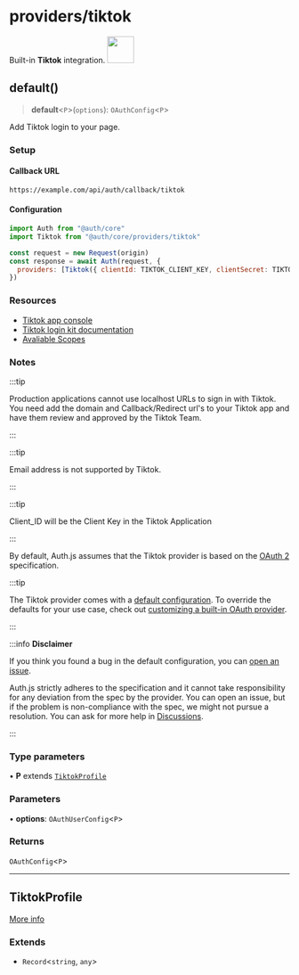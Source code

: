 # providers/tiktok

<div style={{backgroundColor: "#000", display: "flex", justifyContent: "space-between", color: "#fff", padding: 16}}>
<span>Built-in <b>Tiktok</b> integration.</span>
<a href="https://www.tiktok.com/">
  <img style={{display: "block"}} src="https://authjs.dev/img/providers/tiktok.svg" height="48" />
</a>
</div>

## default()

> **default**\<`P`\>(`options`): `OAuthConfig`\<`P`\>

Add Tiktok login to your page.

### Setup

#### Callback URL
```
https://example.com/api/auth/callback/tiktok
```

#### Configuration
```js
import Auth from "@auth/core"
import Tiktok from "@auth/core/providers/tiktok"

const request = new Request(origin)
const response = await Auth(request, {
  providers: [Tiktok({ clientId: TIKTOK_CLIENT_KEY, clientSecret: TIKTOK_CLIENT_SECRET })],
})
```

### Resources
 - [Tiktok app console](https://developers.tiktok.com/)
 - [Tiktok login kit documentation](https://developers.tiktok.com/doc/login-kit-web/)
 - [Avaliable Scopes](https://developers.tiktok.com/doc/tiktok-api-scopes/)

### Notes

:::tip

Production applications cannot use localhost URLs to sign in with Tiktok. You need add the domain and Callback/Redirect url's to your Tiktok app and have them review and approved by the Tiktok Team.

:::

:::tip

Email address is not supported by Tiktok.

:::

:::tip

Client_ID will be the Client Key in the Tiktok Application

:::

By default, Auth.js assumes that the Tiktok provider is
based on the [OAuth 2](https://www.rfc-editor.org/rfc/rfc6749.html) specification.

:::tip

The Tiktok provider comes with a [default configuration](https://github.com/nextauthjs/next-auth/blob/main/packages/core/src/providers/tiktok.ts).
To override the defaults for your use case, check out [customizing a built-in OAuth provider](https://authjs.dev/guides/providers/custom-provider#override-default-options).

:::

:::info **Disclaimer**

If you think you found a bug in the default configuration, you can [open an issue](https://authjs.dev/new/provider-issue).

Auth.js strictly adheres to the specification and it cannot take responsibility for any deviation from
the spec by the provider. You can open an issue, but if the problem is non-compliance with the spec,
we might not pursue a resolution. You can ask for more help in [Discussions](https://authjs.dev/new/github-discussions).

:::

### Type parameters

• **P** extends [`TiktokProfile`](tiktok.md#tiktokprofile)

### Parameters

• **options**: `OAuthUserConfig`\<`P`\>

### Returns

`OAuthConfig`\<`P`\>

***

## TiktokProfile

[More info](https://developers.tiktok.com/doc/tiktok-api-v2-get-user-info/)

### Extends

- `Record`\<`string`, `any`\>
